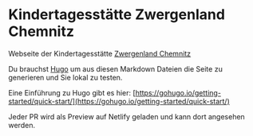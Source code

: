 # Kindertagesstätte Zwergenland Chemnitz

Webseite der Kindertagesstätte [Zwergenland Chemnitz](https://zwergenland-chemnitz.de)

Du brauchst [Hugo](https://gohugo.io) um aus diesen Markdown Dateien die Seite zu generieren und Sie lokal zu testen.

Eine Einführung zu Hugo gibt es hier: [https://gohugo.io/getting-started/quick-start/](https://gohugo.io/getting-started/quick-start/)

Jeder PR wird als Preview auf Netlify geladen und kann dort angesehen werden.
